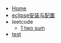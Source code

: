 * [Home](README)
* [eclipse安装与配置](eclipse.md)
* leetcode
    * [1 two sum](/leetcode/001.md)
* [test](test.md)